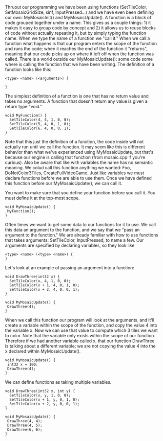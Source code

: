 Thruout our programming we have been using functions (SetTileColor, SetMosaicGridSize, sinf, InputPressed…) and we have even been defining our own: MyMosaicInit() and MyMosaicUpdate().
A function is a block of code grouped together under a name. This gives us a couple things: 1) it makes it easy to group code by concept and 2) it allows us to reuse blocks of code without actually repeating it, but by simply typing the function name.
When we type the name of a function we "call it." When we call a function what happens is that our program enters the scope of the function and runs the code; when it reaches the end of the function it "returns", meaning that our code picks up on where it left off when the function was called.
There is a world outside our MyMosaicUpdate(): some code some where is calling the function that we have been writing.
The definition of a function looks like this:

```
<type> <name> (<arguments>) {

}
```

The simplest definition of a function is one that has no return value and takes no arguments. A function that doesn't return any value is given a return type "void."

```
void MyFunction() {
  SetTileColor(4, 4, 1, 0, 0);
  SetTileColor(5, 4, 0, 1, 0);
  SetTileColor(6, 4, 0, 0, 1);
}
```

Note that this just the definition of a function, the code inside will not actually run until we call the function. It may seem like this is different behavior than what we've experienced using MyMosaicUpdate, but that's because our engine is calling that function (from mosaic.cpp if you're curious).
Also be aware that like with variables the name has no semantic meaning. We colud call this function anything we wanted: Foo, DoNotColor3Tiles, CreateFullVideoGame.
Just like variables we must declare functions before we are able to use them. Once we have defined this function before our MyMosaicUpdate(), we can call it.

You want to make sure that you define your function before you call it. You must define it at the top-most scope. 

```
void MyMosaicUpdate() {
 MyFunction();
}
```

Often times we want to get some data to our functions for it to use. We call this data an argument to the function, and we say that we "pass an argument to the function." We are already familiar with how to use functions that takes arguments: SetTileColor, InputPressed, to name a few.
Our arguments are specified by declaring variables, so they look like

```
<type> <name> (<type> <name>) {
}
```

Let's look at an example of passing an argument into a function:

```
void DrawThree(int32 x) {
  SetTileColor(x, 4, 1, 0, 0);
  SetTileColor(x + 1, 4, 0, 1, 0);
  SetTileColor(x + 2, 4, 0, 0, 1);
}

void MyMosaicUpdate() {
 DrawThree(4);
}
```



When we call this function our program will look at the arguments, and it'll create a variable within the scope of the function, and copy the value 4 into the variable x. Now we can use that value to compute which 3 tiles we want to color.
Note that the variable only exists within the scope of our function. Therefore if we had another variable called x, that our function DrawThree is talking about a different variable; we are not copying the value 4 into the x declared within MyMosaicUpdate().

```
void MyMosaicUpdate() {
 int32 x = 100;
 DrawThree(4);
}
```

We can define functions as taking multiple variables.

```
void DrawThree(int32 x, int y) {
  SetTileColor(x, y, 1, 0, 0);
  SetTileColor(x + 1, y, 0, 1, 0);
  SetTileColor(x + 2, y, 0, 0, 1);
}

void MyMosaicUpdate() {
 DrawThree(4, 4);
 DrawThree(4, 5);
 DrawThree(6, 6);
}
```

